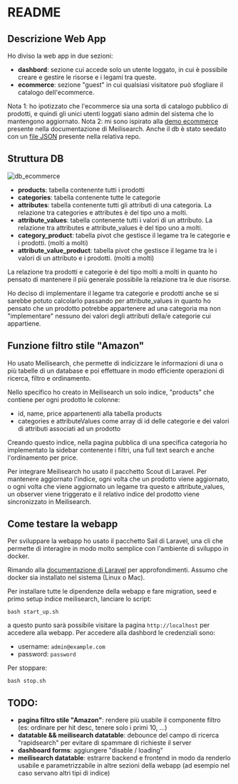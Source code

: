 # README

## Descrizione Web App

Ho diviso la web app in due sezioni:

-   **dashbord**: sezione cui accede solo un utente loggato, in cui è possibile creare e gestire le risorse e i legami tra queste.
-   **ecommerce**: sezione "guest" in cui qualsiasi visitatore può sfogliare il catalogo dell'ecommerce.

Nota 1: ho ipotizzato che l'ecommerce sia una sorta di catalogo pubblico di prodotti, e quindi gli unici utenti loggati siano admin del sistema che lo mantengono aggiornato.
Nota 2: mi sono ispirato alla [demo ecommerce](https://ecommerce.meilisearch.com/) presente nella documentazione di Meilisearch. Anche il db è stato seedato con un [file JSON](https://github.com/meilisearch/ecommerce-demo) presente nella relativa repo.

## Struttura DB

![db_ecommerce](https://github.com/dpauer/ecommerce/assets/9077655/131b524c-9e2f-4327-8b7e-7aec8d216dfe)

-   **products**: tabella contenente tutti i prodotti
-   **categories**: tabella contenente tutte le categorie
-   **attributes**: tabella contenente tutti gli attributi di una categoria. La relazione tra categories e attributes è del tipo uno a molti.
-   **attribute_values**: tabella contenente tutti i valori di un attributo. La relazione tra attributes e attribute_values è del tipo uno a molti.
-   **category_product**: tabella pivot che gestisce il legame tra le categorie e i prodotti. (molti a molti)
-   **attribute_value_product**: tabella pivot che gestisce il legame tra le i valori di un attributo e i prodotti. (molti a molti)

La relazione tra prodotti e categorie è del tipo molti a molti in quanto ho pensato di mantenere il più generale possibile la relazione tra le due risorse.

Ho deciso di implementare il legame tra categorie e prodotti anche se si sarebbe potuto calcolarlo passando per attribute_values in quanto ho pensato che un prodotto potrebbe appartenere ad una categoria ma non "implementare" nessuno dei valori degli attributi della/e categorie cui appartiene.

## Funzione filtro stile "Amazon"

Ho usato Meilisearch, che permette di indicizzare le informazioni di una o più tabelle di un database e poi effettuare in modo efficiente operazioni di ricerca, filtro e ordinamento.

Nello specifico ho creato in Meilisearch un solo indice, "products" che contiene per ogni prodotto le colonne:

-   id, name, price appartenenti alla tabella products
-   categories e attributeValues come array di id delle categorie e dei valori di attributi associati ad un prodotto

Creando questo indice, nella pagina pubblica di una specifica categoria ho implementato la sidebar contenente i filtri, una full text search e anche l'ordinamento per price.

Per integrare Meilisearch ho usato il pacchetto Scout di Laravel. Per mantenere aggiornato l'indice, ogni volta che un prodotto viene aggiornato, o ogni volta che viene aggiornato un legame tra questo e attribute_values, un observer viene triggerato e il relativo indice del prodotto viene sincronizzato in Meilisearch.

## Come testare la webapp

Per sviluppare la webapp ho usato il pacchetto Sail di Laravel, una cli che permette di interagire in modo molto semplice con l'ambiente di sviluppo in docker.

Rimando alla [documentazione di Laravel](https://laravel.com/docs/11.x/sail) per approfondimenti. Assumo che docker sia installato nel sistema (Linux o Mac).

Per installare tutte le dipendenze della webapp e fare migration, seed e primo setup indice meilisearch, lanciare lo script:

`bash start_up.sh`

a questo punto sarà possibile visitare la pagina `http://localhost` per accedere alla webapp.
Per accedere alla dashbord le credenziali sono:

-   username: `admin@example.com`
-   password: `password`

Per stoppare:

`bash stop.sh`

## TODO:

-   **pagina filtro stile "Amazon"**: rendere più usabile il componente filtro (es: ordinare per hit desc, tenere solo i primi 10, ...)
-   **datatable && meilisearch datatable**: debounce del campo di ricerca "rapidsearch" per evitare di spammare di richieste il server
-   **dashboard forms**: aggiungere "disable / loading"
-   **meilisearch datatable**: estrarre backend e frontend in modo da renderlo usabile e parametrizzabile in altre sezioni della webapp (ad esempio nel caso servano altri tipi di indice)
